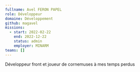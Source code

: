 ```yaml
---
fullname: Avel FERON PAPEL
role: Développeur
domaine: Développement
github: magavel
missions:
  - start: 2022-02-22
    end: 2022-12-22
    status: admin
    employer: MINARM
teams: []
---
```

Développeur front et joueur de cornemuses à mes temps perdus